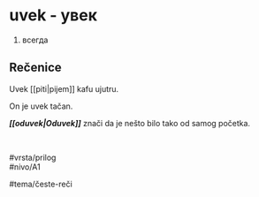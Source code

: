 # uvek - увек

1. всегда

## Rečenice

Uvek [[piti|pijem]] kafu ujutru.  

On je uvek tačan.

***[[oduvek|Oduvek]]*** znači da je nešto bilo tako od samog početka.

<br>

#vrsta/prilog  
#nivo/A1  

#tema/česte-reči
